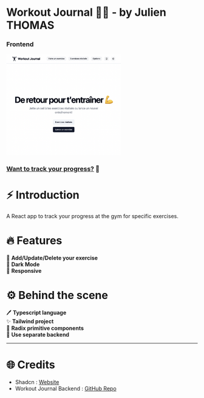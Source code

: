 # Workout Journal 🏋️‍♂️ - by Julien THOMAS

### Frontend

<a href="https://workout-journal-pro.netlify.app/"><img src="public/cover-img.png" width="60%" /></a>

### [Want to track your progress?](https://workout-journal-pro.netlify.app/) 💪

# ⚡️ Introduction

A React app to track your progress at the gym for specific exercises.

# 🔥 Features

💬 **Add/Update/Delete your exercise** <br />
🌙 **Dark Mode** <br />
📲 **Responsive** <br />

# ⚙️ Behind the scene

🖊️ **Typescript language** <br />
✨ **Tailwind project** <br />
🧩 **Radix primitive components** <br />
📂 **Use separate backend** <br />

---

# 🌐 Credits

- Shadcn : [Website](https://ui.shadcn.com/)
- Workout Journal Backend : [GitHub Repo](https://github.com/doncarlo5/workout-journal-backend)
